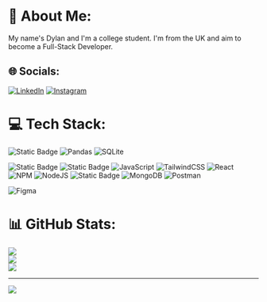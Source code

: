 # 📝 About Me:
<p>
  My name's Dylan and I'm a college student. I'm from the UK and aim to become a Full-Stack Developer.
</p>

## 🌐 Socials:
[![LinkedIn](https://img.shields.io/badge/LinkedIn-%230077B5.svg?logo=linkedin&logoColor=white)](https://linkedin.com/in/dylan-bullock-726534293) 
[![Instagram](https://img.shields.io/badge/Instagram-%23E4405F.svg?logo=Instagram&logoColor=white)](https://instagram.com/dylanbullocksoftwaredev)

# 💻 Tech Stack:
![Static Badge](https://img.shields.io/badge/Python-blue?style=flat-square&logo=python&logoColor=yellow)
![Pandas](https://img.shields.io/badge/Pandas-%23150458.svg?style=flat-square&logo=pandas&logoColor=white)
![SQLite](https://img.shields.io/badge/SQLite-%2307405e.svg?style=flat-square&logo=sqlite&logoColor=white)

![Static Badge](https://img.shields.io/badge/HTML-orange?style=flat-square&logo=html5&logoColor=white)
![Static Badge](https://img.shields.io/badge/CSS-blue?style=flat-square&logo=css3&logoColor=white)
![JavaScript](https://img.shields.io/badge/JavaScript-%23323330.svg?style=flat-square&logo=javascript&logoColor=%23F7DF1E) ![TailwindCSS](https://img.shields.io/badge/TailwindCSS-%2338B2AC.svg?style=flat-square&logo=tailwind-css&logoColor=white)  ![React](https://img.shields.io/badge/React-%2320232a.svg?style=flat-square&logo=react&logoColor=%2361DAFB) ![NPM](https://img.shields.io/badge/NPM-%23CB3837.svg?style=flat-square&logo=npm&logoColor=white) ![NodeJS](https://img.shields.io/badge/Node.js-6DA55F?style=flat-square&logo=node.js&logoColor=white) ![Static Badge](https://img.shields.io/badge/Express.js-white?style=flat-square&logo=express&logoColor=black)
 ![MongoDB](https://img.shields.io/badge/MongoDB-%234ea94b.svg?style=flat-square&logo=mongodb&logoColor=white) ![Postman](https://img.shields.io/badge/Postman-FF6C37?style=flat-square&logo=postman&logoColor=white)
 
 ![Figma](https://img.shields.io/badge/figma-%23F24E1E.svg?style=flat-square&logo=figma&logoColor=white)
# 📊 GitHub Stats:
![](https://github-readme-stats.vercel.app/api?username=DylanBk&theme=dark&hide_border=false&include_all_commits=true&count_private=false)<br/>
![](https://github-readme-streak-stats.herokuapp.com/?user=DylanBk&theme=dark&hide_border=false)<br/>
![](https://github-readme-stats.vercel.app/api/top-langs/?username=DylanBk&theme=dark&hide_border=false&include_all_commits=true&count_private=false&layout=compact)

---
[![](https://visitcount.itsvg.in/api?id=DylanBk&icon=5&color=1)](https://visitcount.itsvg.in)

<!-- Proudly created with GPRM ( https://gprm.itsvg.in ) -->
